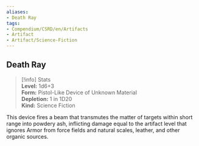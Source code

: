 ```yaml
---
aliases:
- Death Ray
tags:
- Compendium/CSRD/en/Artifacts
- Artifact
- Artifact/Science-Fiction
---
```


  
## Death Ray  
>[!info] Stats  
> **Level:** 1d6+3  
> **Form:** Pistol-Like Device of Unknown Material  
> **Depletion:** 1 in 1D20  
> **Kind:** Science Fiction
  
This device fires a beam that transmutes the matter of targets within short range into powdery ash, inflicting damage equal to the artifact level that ignores Armor from force fields and natural scales, leather, and other organic sources.